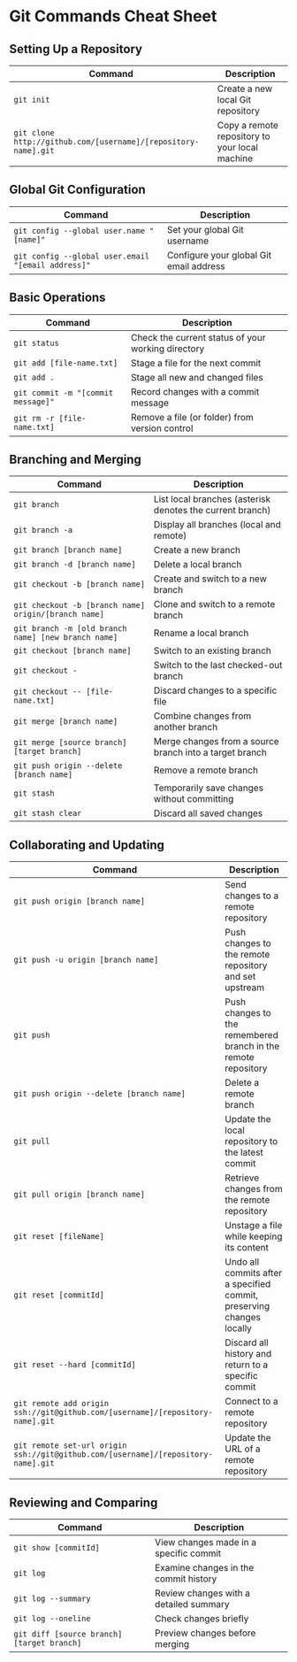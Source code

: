 # Git Commands Cheat Sheet

## Setting Up a Repository

| Command | Description |
| ------- | ----------- |
| `git init` | Create a new local Git repository |
| `git clone http://github.com/[username]/[repository-name].git` | Copy a remote repository to your local machine |

## Global Git Configuration

| Command | Description |
| ------- | ----------- |
| `git config --global user.name "[name]"` | Set your global Git username |
| `git config --global user.email "[email address]"` | Configure your global Git email address |

## Basic Operations

| Command | Description |
| ------- | ----------- |
| `git status` | Check the current status of your working directory |
| `git add [file-name.txt]` | Stage a file for the next commit |
| `git add .` | Stage all new and changed files |
| `git commit -m "[commit message]"` | Record changes with a commit message |
| `git rm -r [file-name.txt]` | Remove a file (or folder) from version control |

## Branching and Merging

| Command | Description |
| ------- | ----------- |
| `git branch` | List local branches (asterisk denotes the current branch) |
| `git branch -a` | Display all branches (local and remote) |
| `git branch [branch name]` | Create a new branch |
| `git branch -d [branch name]` | Delete a local branch |
| `git checkout -b [branch name]` | Create and switch to a new branch |
| `git checkout -b [branch name] origin/[branch name]` | Clone and switch to a remote branch |
| `git branch -m [old branch name] [new branch name]` | Rename a local branch |
| `git checkout [branch name]` | Switch to an existing branch |
| `git checkout -` | Switch to the last checked-out branch |
| `git checkout -- [file-name.txt]` | Discard changes to a specific file |
| `git merge [branch name]` | Combine changes from another branch |
| `git merge [source branch] [target branch]` | Merge changes from a source branch into a target branch |
| `git push origin --delete [branch name]` | Remove a remote branch |
| `git stash` | Temporarily save changes without committing |
| `git stash clear` | Discard all saved changes |

## Collaborating and Updating

| Command | Description |
| ------- | ----------- |
| `git push origin [branch name]` | Send changes to a remote repository |
| `git push -u origin [branch name]` | Push changes to the remote repository and set upstream |
| `git push` | Push changes to the remembered branch in the remote repository |
| `git push origin --delete [branch name]` | Delete a remote branch |
| `git pull` | Update the local repository to the latest commit |
| `git pull origin [branch name]` | Retrieve changes from the remote repository |
| `git reset [fileName]` | Unstage a file while keeping its content |
| `git reset [commitId]` | Undo all commits after a specified commit, preserving changes locally |
| `git reset --hard [commitId]` | Discard all history and return to a specific commit |
| `git remote add origin ssh://git@github.com/[username]/[repository-name].git` | Connect to a remote repository |
| `git remote set-url origin ssh://git@github.com/[username]/[repository-name].git` | Update the URL of a remote repository |

## Reviewing and Comparing

| Command | Description |
| ------- | ----------- |
| `git show [commitId]` | View changes made in a specific commit |
| `git log` | Examine changes in the commit history |
| `git log --summary` | Review changes with a detailed summary |
| `git log --oneline` | Check changes briefly |
| `git diff [source branch] [target branch]` | Preview changes before merging |

